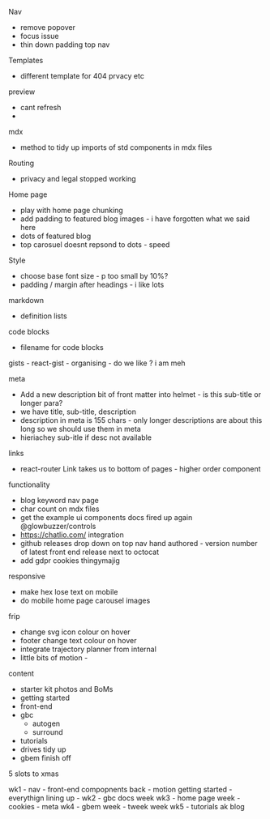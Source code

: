 Nav
  * remove popover
  * focus issue
  * thin down padding top nav

Templates
* different template for 404 prvacy etc

preview
* cant refresh
* 

mdx
* method to tidy up imports of std components in mdx files

Routing
* privacy and legal stopped working


Home page
* play with home page chunking
* add padding to featured blog images - i have forgotten what we said here
* dots of featured blog
* top carosuel doesnt repsond to dots - speed


Style
* choose base font size - p too small by 10%?
* padding / margin after headings - i like lots

markdown
* definition lists


code blocks
* filename for code blocks

gists - react-gist - organising - do we like ? i am meh


meta
* Add a new description bit of front matter into helmet - is this sub-title or longer para?
* we have title, sub-title, description
* description in meta is 155 chars - only longer descriptions are about this long so we should use them in meta
* hieriachey sub-itle if desc not available

links
* react-router Link takes us to bottom of pages - higher order component


functionality

* blog keyword nav page
* char count on mdx files
* get the example ui components docs fired up again @glowbuzzer/controls
* https://chatlio.com/ integration
* github releases drop down on top nav hand authored - version number of latest front end release next to octocat 
* add gdpr cookies thingymajig

responsive
* make hex lose text on mobile
* do mobile home page carousel images


frip
* change svg icon colour on hover
* footer change text colour on hover
* integrate trajectory planner from internal
* little bits of motion - 



content
* starter kit photos and BoMs
* getting started
* front-end
* gbc
  * autogen
  * surround
* tutorials
* drives tidy up
* gbem finish off



5 slots to xmas

wk1 - nav - front-end compopnents back - motion getting started - everythign lining up - 
wk2 - gbc docs week
wk3 - home page week - cookies - meta
wk4 - gbem week - tweek week
wk5 - tutorials
ak blog

